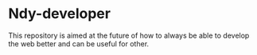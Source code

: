 # Ndy-developer
This repository is aimed at the future of how to always be able to develop the web better and can be useful for other.

